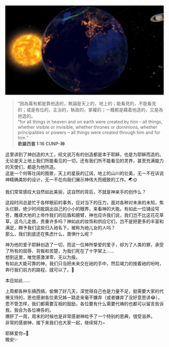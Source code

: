 ![Solar System](images/0118_solar.jpg)

> “因為萬有都是靠他造的，無論是天上的，地上的；能看見的，不能看見的；或是有位的，主治的，執政的，掌權的；一概都是藉着他造的，又是為他造的。  
“for all things in heaven and on earth were created by him – all things, whether visible or invisible, whether thrones or dominions, whether principalities or powers – all things were created through him and for him.”  
**歌羅西書 1:16 CUNP-神**  
  
  
这里讲到了神创造的大工，经文说万有的创造都是本于耶稣，也是为耶稣而造的。无论是天上地上我们所能看见的一切，还有我们所不能看见的灵界，甚至充满能力的天使们，都是为他所造。  
这是一个何等壮阔的图景，天上的星辰的辽阔，地上的山川的壮美，无一不在诉说神精确美妙的设计，无一不在向我们展示神伟大而细致的工作。🌏🌞  

我们常常感叹大自然如此美丽，这自然的背后，不就是神亲手的创作么？  

这段时间总是忙于各样眼前的事务，应对当下的压力，面对各种对未来的未知，焦头烂额，绝少时间能跳出自己的小小的眼界，来看神的大能。有如此一位铺设穹苍，雕琢大地的上帝作我们的后盾和膀臂，神也应许我们说，我们岂不比这花花草草，这鸟儿走兽，贵重许多吗？神如此的妆饰和供应它们，岂不是把更多的丰富和满足，赐予我们这些归入祂名下，被称为祂儿女的人吗？  
那么，我们到底还在焦虑什么，畏惧什么呢？  

神为他的爱子耶稣创造了一切，而这一位神所挚爱的爱子，却为了人类的罪，承受了所有的屈辱、背叛和苦楚，为我们死在了十字架上……  
想到这里，唯觉感激涕零，无以为报。  
有如此大能可靠的神，我们只当把未来交在祂的手中，然后竭力的按着祂的吩咐，奔行我们前方的路程，就可以了。🐾  

本应如此……  

上周都各种东搞西搞，偷懒了好几天，深觉得自己也是力量不足，挺需要大家的代祷支持的，恩也感谢各位弟兄姊一路走来毫不嫌弃（或者嫌弃了没好意思讲😂），恩不管怎样，我们都需要互相的鼓励，各位要有什么需要代祷的也都可以留言告诉我，我会为各位祷告的。  
爆肝了一周，周末的时候也是非常感谢神给予了一个特别的恩典，很受滋养。  
非常的感谢神，接下来我们也大家一起，继续努力~  
  
耶稣爱你~💜  
晚安✨  